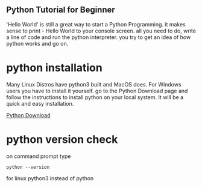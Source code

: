 Python Tutorial for Beginner
---

'Hello World' is still a great way to start a Python Programming.
it makes sense to print - Hello World to your console screen.
all you need to do, write a line of code and run the python interpreter.
you try to get an idea of how python works and go on.


# python installation

Many Linux Distros have python3 built and MacOS does.
For Windows users you have to install it yourself.
go to the Python Download page and follow the instructions to install python on your local system.
It will be a quick and easy installation.

[Python Download](https://www.python.org/downloads/)

# python version check

on command prompt type

```
python --version
```

for linux python3 instead of python

